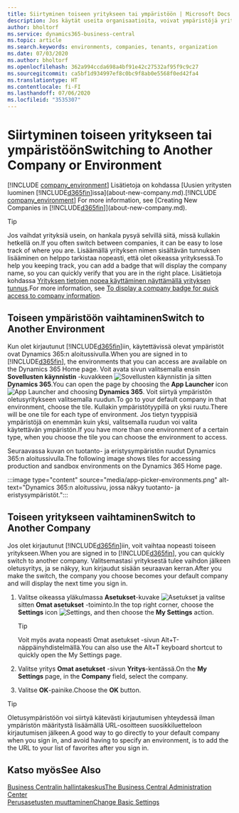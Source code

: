 ```yaml
---
title: Siirtyminen toiseen yritykseen tai ympäristöön | Microsoft Docs
description: Jos käytät useita organisaatioita, voivat ympäristöjä yrityksiä nopeasti.
author: bholtorf
ms.service: dynamics365-business-central
ms.topic: article
ms.search.keywords: environments, companies, tenants, organization
ms.date: 07/03/2020
ms.author: bholtorf
ms.openlocfilehash: 362a994ccda698a4bf91e42c27532af95f9c9c27
ms.sourcegitcommit: ca5bf1d934997ef8c0bc9f8ab0e5568f0ed42fa4
ms.translationtype: HT
ms.contentlocale: fi-FI
ms.lasthandoff: 07/06/2020
ms.locfileid: "3535307"
---
```

# <a name="switching-to-another-company-or-environment"></a><span data-ttu-id="41a74-103">Siirtyminen toiseen yritykseen tai ympäristöön</span><span class="sxs-lookup"><span data-stu-id="41a74-103">Switching to Another Company or Environment</span></span>

<span data-ttu-id="41a74-104">[!INCLUDE [company_environment](includes/company_environment.md)] Lisätietoja on kohdassa [Uusien yritysten luominen [!INCLUDE[d365fin](includes/d365fin_md.md)]issa](about-new-company.md).</span><span class="sxs-lookup"><span data-stu-id="41a74-104">[!INCLUDE [company_environment](includes/company_environment.md)] For more information, see [Creating New Companies in [!INCLUDE[d365fin](includes/d365fin_md.md)]](about-new-company.md).</span></span>  

> [!TIP]
> <span data-ttu-id="41a74-105">Jos vaihdat yrityksiä usein, on hankala pysyä selvillä siitä, missä kullakin hetkellä on.</span><span class="sxs-lookup"><span data-stu-id="41a74-105">If you often switch between companies, it can be easy to lose track of where you are.</span></span> <span data-ttu-id="41a74-106">Lisäämällä yrityksen nimen sisältävän tunnuksen lisääminen on helppo tarkistaa nopeasti, että olet oikeassa yrityksessä.</span><span class="sxs-lookup"><span data-stu-id="41a74-106">To help you keeping track, you can add a badge that will display the company name, so you can quickly verify that you are in the right place.</span></span> <span data-ttu-id="41a74-107">Lisätietoja kohdassa [Yrityksen tietojen nopea käyttäminen näyttämällä yrityksen tunnus](ui-change-basic-settings.md#to-display-a-company-badge-for-quick-access-to-company-information).</span><span class="sxs-lookup"><span data-stu-id="41a74-107">For more information, see [To display a company badge for quick access to company information](ui-change-basic-settings.md#to-display-a-company-badge-for-quick-access-to-company-information).</span></span>

## <a name="switch-to-another-environment"></a><span data-ttu-id="41a74-108">Toiseen ympäristöön vaihtaminen</span><span class="sxs-lookup"><span data-stu-id="41a74-108">Switch to Another Environment</span></span>

<span data-ttu-id="41a74-109">Kun olet kirjautunut [!INCLUDE[d365fin](includes/d365fin_md.md)]iin, käytettävissä olevat ympäristöt ovat Dynamics 365:n aloitussivulla.</span><span class="sxs-lookup"><span data-stu-id="41a74-109">When you are signed in to [!INCLUDE[d365fin](includes/d365fin_md.md)], the environments that you can access are available on the Dynamics 365 Home page.</span></span> <span data-ttu-id="41a74-110">Voit avata sivun valitsemalla ensin **Sovellusten käynnistin** -kuvakkeen ![Sovellusten käynnistin](media/app-launcher-icon.png "Sovelluksen käynnistimen avulla voi käyttää myös muita ominaisuuksia") ja sitten **Dynamics 365**.</span><span class="sxs-lookup"><span data-stu-id="41a74-110">You can open the page by choosing the **App Launcher** icon ![App Launcher](media/app-launcher-icon.png "The App Launcher provides access to more features") and choosing **Dynamics 365**.</span></span> <span data-ttu-id="41a74-111">Voit siirtyä ympäristön oletusyritykseen valitsemalla ruudun.</span><span class="sxs-lookup"><span data-stu-id="41a74-111">To go to your default company in that environment, choose the tile.</span></span> <span data-ttu-id="41a74-112">Kullakin ympäristötyypillä on yksi ruutu.</span><span class="sxs-lookup"><span data-stu-id="41a74-112">There will be one tile for each type of environment.</span></span> <span data-ttu-id="41a74-113">Jos tietyn tyyppisiä ympäristöjä on enemmän kuin yksi, valitsemalla ruudun voi valita käytettävän ympäristön.</span><span class="sxs-lookup"><span data-stu-id="41a74-113">If you have more than one environment of a certain type, when you choose the tile you can choose the environment to access.</span></span>

<span data-ttu-id="41a74-114">Seuraavassa kuvan on tuotanto- ja eristysympäristön ruudut Dynamics 365:n aloitussivulla.</span><span class="sxs-lookup"><span data-stu-id="41a74-114">The following image shows tiles for accessing production and sandbox environments on the Dynamics 365 Home page.</span></span>

:::image type="content" source="media/app-picker-environments.png" alt-text="Dynamics 365:n aloitussivu, jossa näkyy tuotanto- ja eristysympäristöt.":::

## <a name="switch-to-another-company"></a><span data-ttu-id="41a74-116">Toiseen yritykseen vaihtaminen</span><span class="sxs-lookup"><span data-stu-id="41a74-116">Switch to Another Company</span></span>

<span data-ttu-id="41a74-117">Jos olet kirjautunut [!INCLUDE[d365fin](includes/d365fin_md.md)]iin, voit vaihtaa nopeasti toiseen yritykseen.</span><span class="sxs-lookup"><span data-stu-id="41a74-117">When you are signed in to [!INCLUDE[d365fin](includes/d365fin_md.md)], you can quickly switch to another company.</span></span> <span data-ttu-id="41a74-118">Valitsemastasi yrityksestä tulee vaihdon jälkeen oletusyritys, ja se näkyy, kun kirjaudut sisään seuraavan kerran.</span><span class="sxs-lookup"><span data-stu-id="41a74-118">After you make the switch, the company you choose becomes your default company and will display the next time you sign in.</span></span>

1. <span data-ttu-id="41a74-119">Valitse oikeassa yläkulmassa **Asetukset**-kuvake ![Asetukset](media/ui-experience/settings_icon_small.png "Roolikeskuksen Asetukset-kuvake") ja valitse sitten **Omat asetukset** -toiminto.</span><span class="sxs-lookup"><span data-stu-id="41a74-119">In the top right corner, choose the **Settings** icon ![Settings](media/ui-experience/settings_icon_small.png "Settings icon for role center"), and then choose the **My Settings** action.</span></span>

    > [!TIP]
    > <span data-ttu-id="41a74-120">Voit myös avata nopeasti Omat asetukset -sivun Alt+T-näppäinyhdistelmällä.</span><span class="sxs-lookup"><span data-stu-id="41a74-120">You can also use the Alt+T keyboard shortcut to quickly open the My Settings page.</span></span>

2. <span data-ttu-id="41a74-121">Valitse yritys **Omat asetukset** -sivun **Yritys**-kentässä.</span><span class="sxs-lookup"><span data-stu-id="41a74-121">On the **My Settings** page, in the **Company** field, select the company.</span></span>  
3. <span data-ttu-id="41a74-122">Valitse **OK**-painike.</span><span class="sxs-lookup"><span data-stu-id="41a74-122">Choose the **OK** button.</span></span>

> [!TIP]
> <span data-ttu-id="41a74-123">Oletusympäristöön voi siirtyä kätevästi kirjautumisen yhteydessä ilman ympäristön määritystä lisäämällä URL-osoitteen suosikkiluetteloon kirjautumisen jälkeen.</span><span class="sxs-lookup"><span data-stu-id="41a74-123">A good way to go directly to your default company when you sign in, and avoid having to specify an environment, is to add the the URL to your list of favorites after you sign in.</span></span>

## <a name="see-also"></a><span data-ttu-id="41a74-124">Katso myös</span><span class="sxs-lookup"><span data-stu-id="41a74-124">See Also</span></span>

[<span data-ttu-id="41a74-125">Business Centralin hallintakeskus</span><span class="sxs-lookup"><span data-stu-id="41a74-125">The Business Central Administration Center</span></span>](/dynamics365/business-central/dev-itpro/administration/tenant-admin-center)  
[<span data-ttu-id="41a74-126">Perusasetusten muuttaminen</span><span class="sxs-lookup"><span data-stu-id="41a74-126">Change Basic Settings</span></span>](ui-change-basic-settings.md)  
